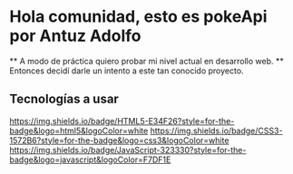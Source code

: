 # Hola comunidad, esto es pokeApi por Antuz Adolfo
** A modo de práctica quiero probar mi nivel actual en desarrollo web. ** 
Entonces decidí darle un intento a este tan conocido proyecto.

## Tecnologías a usar
https://img.shields.io/badge/HTML5-E34F26?style=for-the-badge&logo=html5&logoColor=white
https://img.shields.io/badge/CSS3-1572B6?style=for-the-badge&logo=css3&logoColor=white
https://img.shields.io/badge/JavaScript-323330?style=for-the-badge&logo=javascript&logoColor=F7DF1E
